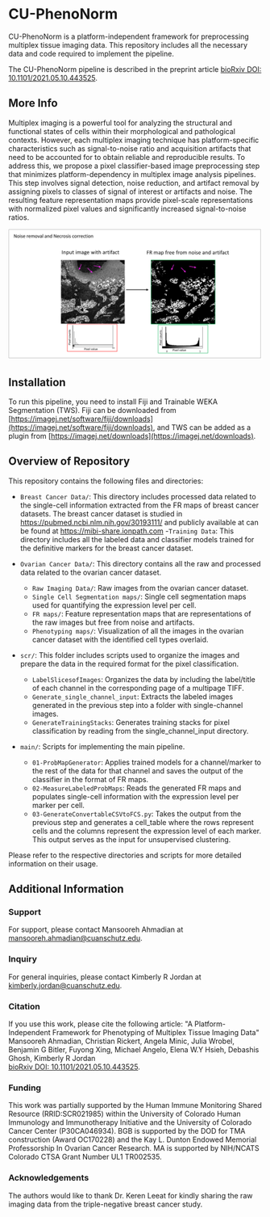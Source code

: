 # CU-PhenoNorm

CU-PhenoNorm is a platform-independent framework for preprocessing multiplex tissue imaging data. This repository includes all the necessary data and code required to implement the pipeline.

The CU-PhenoNorm pipeline is described in the preprint article [bioRxiv DOI: 10.1101/2021.05.10.443525](https://www.biorxiv.org/content/10.1101/2022.10.20.510630v1).

## More Info

Multiplex imaging is a powerful tool for analyzing the structural and functional states of cells within their morphological and pathological contexts. However, each multiplex imaging technique has platform-specific characteristics such as signal-to-noise ratio and acquisition artifacts that need to be accounted for to obtain reliable and reproducible results. To address this, we propose a pixel classifier-based image preprocessing step that minimizes platform-dependency in multiplex image analysis pipelines. This step involves signal detection, noise reduction, and artifact removal by assigning pixels to classes of signal of interest or artifacts and noise. The resulting feature representation maps provide pixel-scale representations with normalized pixel values and significantly increased signal-to-noise ratios.

![Example Image](https://github.com/himsr-lab/CU-PhenoNorm/raw/main/Ovarian%20Cancer%20Data/artifactRemoval.png)

## Installation

To run this pipeline, you need to install Fiji and Trainable WEKA Segmentation (TWS). Fiji can be downloaded from [https://imagej.net/software/fiji/downloads](https://imagej.net/software/fiji/downloads), and TWS can be added as a plugin from [https://imagej.net/downloads](https://imagej.net/downloads).

## Overview of Repository

This repository contains the following files and directories:

- `Breast Cancer Data/`: This directory includes processed data related to the single-cell information extracted from the FR maps of breast cancer datasets. The breast cancer dataset is studied in https://pubmed.ncbi.nlm.nih.gov/30193111/ and publicly available at can be found at https://mibi-share.ionpath.com
  -`Training Data`: This directory includes all the labeled data and classifier models trained for the definitive markers for the breast cancer dataset.

- `Ovarian Cancer Data/`: This directory contains all the raw and processed data related to the ovarian cancer dataset.
  - `Raw Imaging Data/`: Raw images from the ovarian cancer dataset.
  - `Single Cell Segmentation maps/`: Single cell segmentation maps used for quantifying the expression level per cell.
  - `FR maps/`: Feature representation maps that are representations of the raw images but free from noise and artifacts.
  - `Phenotyping maps/`: Visualization of all the images in the ovarian cancer dataset with the identified cell types overlaid.

- `scr/`: This folder includes scripts used to organize the images and prepare the data in the required format for the pixel classification.
  - `LabelSlicesofImages`: Organizes the data by including the label/title of each channel in the corresponding page of a multipage TIFF.
  - `Generate_single_channel_input`: Extracts the labeled images generated in the previous step into a folder with single-channel images.
  - `GenerateTrainingStacks`: Generates training stacks for pixel classification by reading from the single_channel_input directory.

- `main/`: Scripts for implementing the main pipeline.
  - `01-ProbMapGenerator`: Applies trained models for a channel/marker to the rest of the data for that channel and saves the output of the classifier in the format of FR maps.
  - `02-MeasureLabeledProbMaps`: Reads the generated FR maps and populates single-cell information with the expression level per marker per cell.
  - `03-GenerateConvertableCSVtoFCS.py`: Takes the output from the previous step and generates a cell_table where the rows represent cells and the columns represent the expression level of each marker. This output serves as the input for unsupervised clustering.

Please refer to the respective directories and scripts for more detailed information on their usage.

## Additional Information

### Support
For support, please contact Mansooreh Ahmadian at mansooreh.ahmadian@cuanschutz.edu.

### Inquiry
For general inquiries, please contact Kimberly R Jordan at kimberly.jordan@cuanschutz.edu.

### Citation
If you use this work, please cite the following article:
"A Platform-Independent Framework for Phenotyping of Multiplex Tissue Imaging Data"  
Mansooreh Ahmadian, Christian Rickert, Angela Minic, Julia Wrobel, Benjamin G Bitler, Fuyong Xing, Michael Angelo, Elena W.Y Hsieh, Debashis Ghosh, Kimberly R Jordan  
[bioRxiv DOI: 10.1101/2021.05.10.443525](https://www.biorxiv.org/content/10.1101/2022.10.20.510630v1).

### Funding
This work was partially supported by the Human Immune Monitoring Shared Resource (RRID:SCR021985) within the University of Colorado Human Immunology and Immunotherapy Initiative and the University of Colorado Cancer Center (P30CA046934). BGB is supported by the DOD for TMA construction (Award OC170228) and the Kay L. Dunton Endowed Memorial Professorship In Ovarian Cancer Research. MA is supported by NIH/NCATS Colorado CTSA Grant Number UL1 TR002535.

### Acknowledgements
The authors would like to thank Dr. Keren Leeat for kindly sharing the raw imaging data from the triple-negative breast cancer study.

